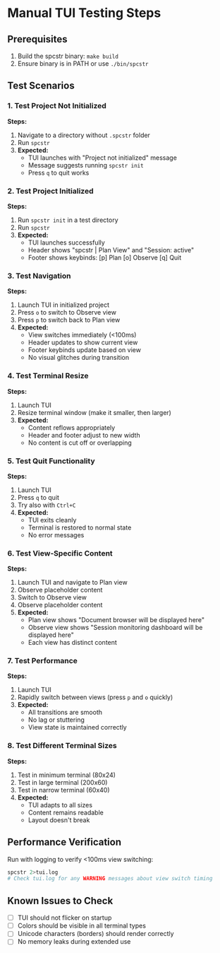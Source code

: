 # Manual TUI Testing Steps

## Prerequisites
1. Build the spcstr binary: `make build`
2. Ensure binary is in PATH or use `./bin/spcstr`

## Test Scenarios

### 1. Test Project Not Initialized
**Steps:**
1. Navigate to a directory without `.spcstr` folder
2. Run `spcstr`
3. **Expected:** 
   - TUI launches with "Project not initialized" message
   - Message suggests running `spcstr init`
   - Press `q` to quit works

### 2. Test Project Initialized
**Steps:**
1. Run `spcstr init` in a test directory
2. Run `spcstr`
3. **Expected:**
   - TUI launches successfully
   - Header shows "spcstr | Plan View" and "Session: active"
   - Footer shows keybinds: [p] Plan [o] Observe [q] Quit

### 3. Test Navigation
**Steps:**
1. Launch TUI in initialized project
2. Press `o` to switch to Observe view
3. Press `p` to switch back to Plan view
4. **Expected:**
   - View switches immediately (<100ms)
   - Header updates to show current view
   - Footer keybinds update based on view
   - No visual glitches during transition

### 4. Test Terminal Resize
**Steps:**
1. Launch TUI
2. Resize terminal window (make it smaller, then larger)
3. **Expected:**
   - Content reflows appropriately
   - Header and footer adjust to new width
   - No content is cut off or overlapping

### 5. Test Quit Functionality
**Steps:**
1. Launch TUI
2. Press `q` to quit
3. Try also with `Ctrl+C`
4. **Expected:**
   - TUI exits cleanly
   - Terminal is restored to normal state
   - No error messages

### 6. Test View-Specific Content
**Steps:**
1. Launch TUI and navigate to Plan view
2. Observe placeholder content
3. Switch to Observe view
4. Observe placeholder content
5. **Expected:**
   - Plan view shows "Document browser will be displayed here"
   - Observe view shows "Session monitoring dashboard will be displayed here"
   - Each view has distinct content

### 7. Test Performance
**Steps:**
1. Launch TUI
2. Rapidly switch between views (press `p` and `o` quickly)
3. **Expected:**
   - All transitions are smooth
   - No lag or stuttering
   - View state is maintained correctly

### 8. Test Different Terminal Sizes
**Steps:**
1. Test in minimum terminal (80x24)
2. Test in large terminal (200x60)
3. Test in narrow terminal (60x40)
4. **Expected:**
   - TUI adapts to all sizes
   - Content remains readable
   - Layout doesn't break

## Performance Verification
Run with logging to verify <100ms view switching:
```bash
spcstr 2>tui.log
# Check tui.log for any WARNING messages about view switch timing
```

## Known Issues to Check
- [ ] TUI should not flicker on startup
- [ ] Colors should be visible in all terminal types
- [ ] Unicode characters (borders) should render correctly
- [ ] No memory leaks during extended use